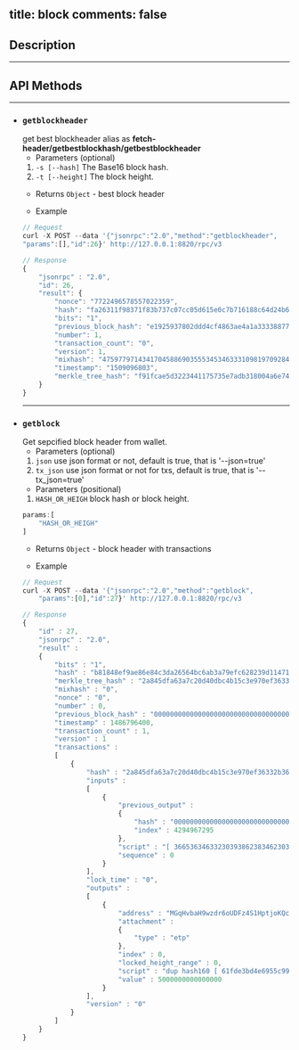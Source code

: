 title: block
comments: false
---

## Description
***

## API Methods 
***

* ### `getblockheader`
    get best blockheader
    alias as **fetch-header/getbestblockhash/getbestblockheader**
    * Parameters (optional)
    1.  `-s [--hash]`          The Base16 block hash.
    2.  `-t [--height]`        The block height.
    * Returns
    `Object` - best block header

    * Example
    ```js
    // Request
    curl -X POST --data '{"jsonrpc":"2.0","method":"getblockheader",
    "params":[],"id":26}' http://127.0.0.1:8820/rpc/v3

    // Response
    {
        "jsonrpc" : "2.0", 
        "id": 26, 
        "result": {
            "nonce": "7722496578557022359", 
            "hash": "fa26311f98371f83b737c07cc05d615e0c7b716188c64d24b6df23e17e01d691", 
            "bits": "1", 
            "previous_block_hash": "e1925937802ddd4cf4863ae4a1a33338877dccee1d3a0bbccc6d75b8c240675f", 
            "number": 1, 
            "transaction_count": "0", 
            "version": 1, 
            "mixhash": "47597797143417045886903555345346333109819709284889931755188005936950690907038", 
            "timestamp": "1509096803", 
            "merkle_tree_hash": "f91fcae5d3223441175735e7adb318004a6e7400eb01b6f3df13fa4b1e3feab9"
        }
    }
    ```
    ***
* ### `getblock`
    Get sepcified block header from wallet.
    * Parameters (optional)
    1. `json`    use json format or not, default is true, that is '--json=true'
    2. `tx_json` use json format or not for txs, default is true, that is '--tx_json=true'
    * Parameters (positional)
    1. `HASH_OR_HEIGH`    block hash or block height.
    ```js
    params:[
        "HASH_OR_HEIGH"
    ]
     ```
    * Returns
    `Object` - block header with transactions

    * Example
    ```js
    // Request
    curl -X POST --data '{"jsonrpc":"2.0","method":"getblock",
        "params":[0],"id":27}' http://127.0.0.1:8820/rpc/v3

    // Response
	{
	    "id" : 27,
	    "jsonrpc" : "2.0",
	    "result" :
	    {
            "bits" : "1",
            "hash" : "b81848ef9ae86e84c3da26564bc6ab3a79efc628239d11471ab5cd25c0684c2d",
            "merkle_tree_hash" : "2a845dfa63a7c20d40dbc4b15c3e970ef36332b367500fd89307053cb4c1a2c1",
            "mixhash" : "0",
            "nonce" : "0",
            "number" : 0,
            "previous_block_hash" : "0000000000000000000000000000000000000000000000000000000000000000",
            "timestamp" : 1486796400,
            "transaction_count" : 1,
            "version" : 1
            "transactions" :
            [
                {
                    "hash" : "2a845dfa63a7c20d40dbc4b15c3e970ef36332b367500fd89307053cb4c1a2c1",
                    "inputs" :
                    [
                        {
                            "previous_output" :
                            {
                                "hash" : "0000000000000000000000000000000000000000000000000000000000000000",
                                "index" : 4294967295
                            },
                            "script" : "[ 36653634633230393862383462303461306439663631613630643562633866356638306633376531396633616439633339626665343139646234323262333363 ]",
                            "sequence" : 0
                        }
                    ],
                    "lock_time" : "0",
                    "outputs" :
                    [
                        {
                            "address" : "MGqHvbaH9wzdr6oUDFz4S1HptjoKQcjRve",
                            "attachment" :
                            {
                                "type" : "etp"
                            },
                            "index" : 0,
                            "locked_height_range" : 0,
                            "script" : "dup hash160 [ 61fde3bd4e6955c99b16de2d71e2a369888a1c0b ] equalverify checksig",
                            "value" : 5000000000000000
                        }
                    ],
                    "version" : "0"
                }
            ]
	    }
	}
    ```
